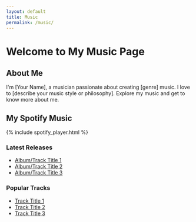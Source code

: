 ```yaml
---
layout: default
title: Music
permalink: /music/
---
```


# Welcome to My Music Page

## About Me

I'm [Your Name], a musician passionate about creating [genre] music. I love to [describe your music style or philosophy]. Explore my music and get to know more about me.

## My Spotify Music

{% include spotify_player.html %}

### Latest Releases

- [Album/Track Title 1](#)
- [Album/Track Title 2](#)
- [Album/Track Title 3](#)

### Popular Tracks

- [Track Title 1](#)
- [Track Title 2](#)
- [Track Title 3](#)
